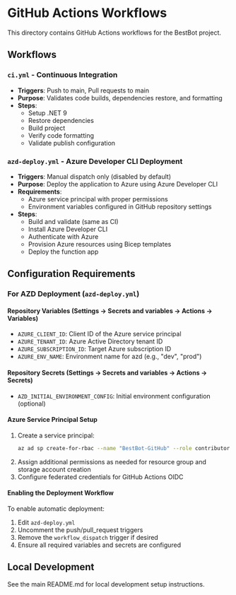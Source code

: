 # GitHub Actions Workflows

This directory contains GitHub Actions workflows for the BestBot project.

## Workflows

### `ci.yml` - Continuous Integration
- **Triggers**: Push to main, Pull requests to main
- **Purpose**: Validates code builds, dependencies restore, and formatting
- **Steps**:
  - Setup .NET 9
  - Restore dependencies
  - Build project
  - Verify code formatting
  - Validate publish configuration

### `azd-deploy.yml` - Azure Developer CLI Deployment
- **Triggers**: Manual dispatch only (disabled by default)
- **Purpose**: Deploy the application to Azure using Azure Developer CLI
- **Requirements**: 
  - Azure service principal with proper permissions
  - Environment variables configured in GitHub repository settings
- **Steps**:
  - Build and validate (same as CI)
  - Install Azure Developer CLI
  - Authenticate with Azure
  - Provision Azure resources using Bicep templates
  - Deploy the function app

## Configuration Requirements

### For AZD Deployment (`azd-deploy.yml`)

#### Repository Variables (Settings → Secrets and variables → Actions → Variables)
- `AZURE_CLIENT_ID`: Client ID of the Azure service principal
- `AZURE_TENANT_ID`: Azure Active Directory tenant ID  
- `AZURE_SUBSCRIPTION_ID`: Target Azure subscription ID
- `AZURE_ENV_NAME`: Environment name for azd (e.g., "dev", "prod")

#### Repository Secrets (Settings → Secrets and variables → Actions → Secrets)
- `AZD_INITIAL_ENVIRONMENT_CONFIG`: Initial environment configuration (optional)

#### Azure Service Principal Setup
1. Create a service principal:
   ```bash
   az ad sp create-for-rbac --name "BestBot-GitHub" --role contributor --scopes /subscriptions/{subscription-id} --json-auth
   ```
2. Assign additional permissions as needed for resource group and storage account creation
3. Configure federated credentials for GitHub Actions OIDC

#### Enabling the Deployment Workflow
To enable automatic deployment:
1. Edit `azd-deploy.yml`
2. Uncomment the push/pull_request triggers
3. Remove the `workflow_dispatch` trigger if desired
4. Ensure all required variables and secrets are configured

## Local Development
See the main README.md for local development setup instructions.